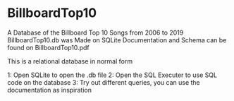# BillboardTop10
A Database of the Billboard Top 10 Songs from 2006 to 2019 
BillboardTop10.db was Made on SQLite
Documentation and Schema can be found on BillboardTop10.pdf

This is a relational database in normal form

1: Open SQLite to open the .db file
2: Open the SQL Executer to use SQL code on the database
3: Try out different queries, you can use the documentation as inspiration
